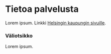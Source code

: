 # Tietoa palvelusta

Lorem ipsum. Linkki [Helsingin kaupungin sivuille](https://helsinki.fi).

### Väliotsikko

Lorem ipsum.
